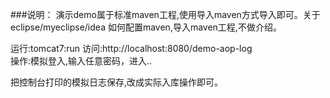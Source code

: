 ###说明：
演示demo属于标准maven工程,使用导入maven方式导入即可。关于eclipse/myeclipse/idea 如何配置maven,导入maven工程,不做介绍。

运行:tomcat7:run
访问:http://localhost:8080/demo-aop-log  
操作:模拟登入,输入任意密码，进入.. 

把控制台打印的模拟日志保存,改成实际入库操作即可。


